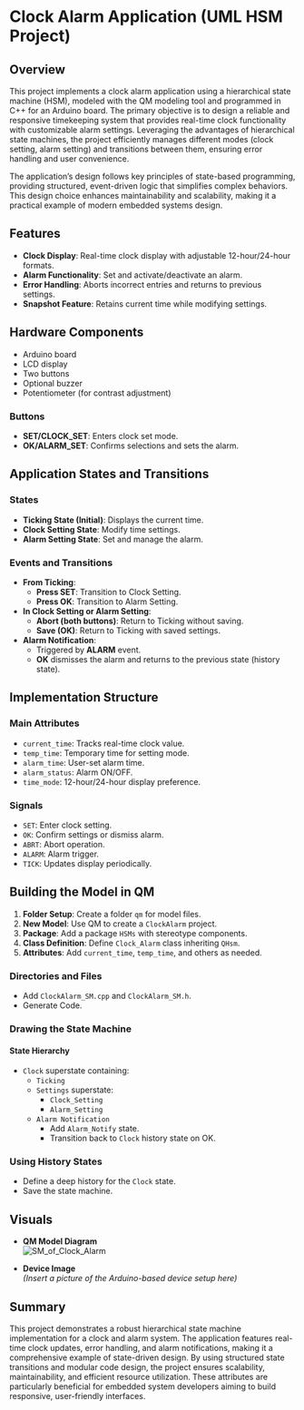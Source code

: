 # Clock Alarm Application (UML HSM Project)

## Overview
This project implements a clock alarm application using a hierarchical state machine (HSM), modeled with the QM modeling tool and programmed in C++ for an Arduino board. The primary objective is to design a reliable and responsive timekeeping system that provides real-time clock functionality with customizable alarm settings. Leveraging the advantages of hierarchical state machines, the project efficiently manages different modes (clock setting, alarm setting) and transitions between them, ensuring error handling and user convenience.

The application’s design follows key principles of state-based programming, providing structured, event-driven logic that simplifies complex behaviors. This design choice enhances maintainability and scalability, making it a practical example of modern embedded systems design.

## Features
- **Clock Display**: Real-time clock display with adjustable 12-hour/24-hour formats.  
- **Alarm Functionality**: Set and activate/deactivate an alarm.  
- **Error Handling**: Aborts incorrect entries and returns to previous settings.  
- **Snapshot Feature**: Retains current time while modifying settings.  

## Hardware Components
- Arduino board  
- LCD display  
- Two buttons  
- Optional buzzer  
- Potentiometer (for contrast adjustment)  

### Buttons
- **SET/CLOCK_SET**: Enters clock set mode.  
- **OK/ALARM_SET**: Confirms selections and sets the alarm.  

## Application States and Transitions

### States
- **Ticking State (Initial)**: Displays the current time.  
- **Clock Setting State**: Modify time settings.  
- **Alarm Setting State**: Set and manage the alarm.  

### Events and Transitions
- **From Ticking**:  
  - **Press SET**: Transition to Clock Setting.  
  - **Press OK**: Transition to Alarm Setting.  
- **In Clock Setting or Alarm Setting**:  
  - **Abort (both buttons)**: Return to Ticking without saving.  
  - **Save (OK)**: Return to Ticking with saved settings.  
- **Alarm Notification**:  
  - Triggered by **ALARM** event.  
  - **OK** dismisses the alarm and returns to the previous state (history state).  

## Implementation Structure

### Main Attributes
- `current_time`: Tracks real-time clock value.  
- `temp_time`: Temporary time for setting mode.  
- `alarm_time`: User-set alarm time.  
- `alarm_status`: Alarm ON/OFF.  
- `time_mode`: 12-hour/24-hour display preference.  

### Signals
- `SET`: Enter clock setting.  
- `OK`: Confirm settings or dismiss alarm.  
- `ABRT`: Abort operation.  
- `ALARM`: Alarm trigger.  
- `TICK`: Updates display periodically.  

## Building the Model in QM
1. **Folder Setup**: Create a folder `qm` for model files.  
2. **New Model**: Use QM to create a `ClockAlarm` project.  
3. **Package**: Add a package `HSMs` with stereotype components.  
4. **Class Definition**: Define `Clock_Alarm` class inheriting `QHsm`.  
5. **Attributes**: Add `current_time`, `temp_time`, and others as needed.  

### Directories and Files
- Add `ClockAlarm_SM.cpp` and `ClockAlarm_SM.h`.  
- Generate Code.  

### Drawing the State Machine
#### State Hierarchy
- `Clock` superstate containing:  
  - `Ticking`  
  - `Settings` superstate:  
    - `Clock_Setting`  
    - `Alarm_Setting`  
  - `Alarm Notification`  
    - Add `Alarm_Notify` state.  
    - Transition back to `Clock` history state on OK.  

### Using History States
- Define a deep history for the `Clock` state.  
- Save the state machine.  

## Visuals
- **QM Model Diagram**  
  ![SM_of_Clock_Alarm](https://github.com/user-attachments/assets/948e1807-5e0c-491d-a675-a0a62879e8a1)

- **Device Image**  
  *(Insert a picture of the Arduino-based device setup here)*  

## Summary
This project demonstrates a robust hierarchical state machine implementation for a clock and alarm system. The application features real-time clock updates, error handling, and alarm notifications, making it a comprehensive example of state-driven design. By using structured state transitions and modular code design, the project ensures scalability, maintainability, and efficient resource utilization. These attributes are particularly beneficial for embedded system developers aiming to build responsive, user-friendly interfaces.
